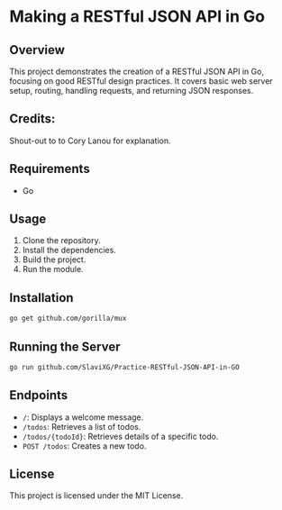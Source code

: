 # Making a RESTful JSON API in Go

## Overview
This project demonstrates the creation of a RESTful JSON API in Go, focusing on good RESTful design practices. It covers basic web server setup, routing, handling requests, and returning JSON responses.

## Credits:
Shout-out to to Cory Lanou for explanation.

## Requirements
- Go

## Usage
1. Clone the repository.
2. Install the dependencies.
3. Build the project.
4. Run the module.

## Installation
```bash
go get github.com/gorilla/mux
```

## Running the Server
```bash
go run github.com/SlaviXG/Practice-RESTful-JSON-API-in-GO
```

## Endpoints
- `/`: Displays a welcome message.
- `/todos`: Retrieves a list of todos.
- `/todos/{todoId}`: Retrieves details of a specific todo.
- `POST /todos`: Creates a new todo.

## License
This project is licensed under the MIT License.
